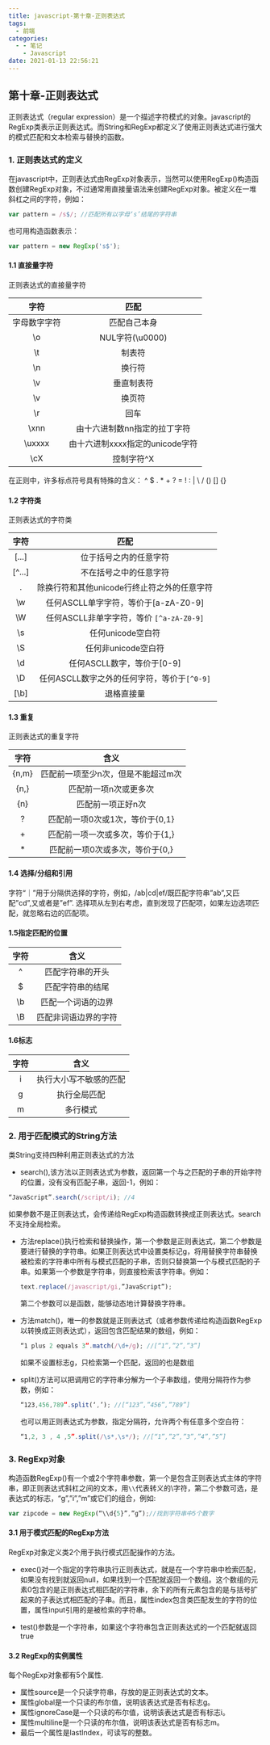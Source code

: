 ```yaml
---
title: javascript-第十章-正则表达式
tags:
  - 前端
categories:
  - - 笔记
    - Javascript
date: 2021-01-13 22:56:21
---
```


## 第十章-正则表达式

正则表达式（regular expression）是一个描述字符模式的对象。javascript的RegExp类表示正则表达式。而String和RegExp都定义了使用正则表达式进行强大的模式匹配和文本检索与替换的函数。

### 1. 正则表达式的定义

在javascript中，正则表达式由RegExp对象表示，当然可以使用RegExp()构造函数创建RegExp对象，不过通常用直接量语法来创建RegExp对象。被定义在一堆斜杠之间的字符，例如：

```javascript
var pattern = /s$/; //匹配所有以字母‘s’结尾的字符串
```

也可用构造函数表示：

```javascript
var pattern = new RegExp('s$');
```

#### 1.1 直接量字符

正则表达式的直接量字符

| 字符 | 匹配 |
| :---: | :---: |
| 字母数字字符 | 匹配自己本身 |
| \o | NUL字符(\u0000) |
| \t | 制表符 |
| \n | 换行符 |
| \v | 垂直制表符 |
| \v | 换页符 |
| \r | 回车 |
| \xnn | 由十六进制数nn指定的拉丁字符 |
| \uxxxx | 由十六进制xxxx指定的unicode字符 |
| \cX | 控制字符^X |

在正则中，许多标点符号具有特殊的含义：
 ^ $ . * + ? = ! : | \ / () [] {}

#### 1.2 字符类

正则表达式的字符类

| 字符 | 匹配 |
| :---: | :---: |
| [...] | 位于括号之内的任意字符 |
| [^...] | 不在括号之中的任意字符 |
| . | 除换行符和其他unicode行终止符之外的任意字符 |
| \w | 任何ASCLL单字字符，等价于[a-zA-Z0-9] |
| \W | 任何ASCLL非单字字符，等价 `[^a-zA-Z0-9]` |
| \s | 任何unicode空白符 |
| \S | 任何非unicode空白符 |
| \d | 任何ASCLL数字，等价于[0-9] |
| \D | 任何ASCLL数字之外的任何字符，等价于`[^0-9]` |
| [\b] | 退格直接量 |

#### 1.3 重复

正则表达式的重复字符

| 字符 | 含义 |
| :---: | :---: |
| {n,m} | 匹配前一项至少n次，但是不能超过m次 |
| {n,} | 匹配前一项n次或更多次 |
| {n} | 匹配前一项正好n次 |
| ? | 匹配前一项0次或1次，等价于{0,1} |
| + | 匹配前一项一次或多次，等价于{1,} |
| * | 匹配前一项0次或多次，等价于{0,} |

#### 1.4 选择/分组和引用

字符“｜”用于分隔供选择的字符，例如，/ab|cd|ef/既匹配字符串”ab”,又匹配”cd”,又或者是”ef”. 选择项从左到右考虑，直到发现了匹配项，如果左边选项匹配，就忽略右边的匹配项。

#### 1.5指定匹配的位置

| 字符 | 含义 |
| :---: | :---: |
| ^ | 匹配字符串的开头 |
| $ | 匹配字符串的结尾 |
| \b | 匹配一个词语的边界 |
| \B | 匹配非词语边界的字符 |

#### 1.6标志

| 字符 | 含义 |
| :---: | :---: |
| i | 执行大小写不敏感的匹配 |
| g | 执行全局匹配 |
| m | 多行模式 |

### 2. 用于匹配模式的String方法

类String支持四种利用正则表达式的方法

+ search(),该方法以正则表达式为参数，返回第一个与之匹配的子串的开始字符的位置，没有没有匹配子串，返回-1，例如：

```javascript
“JavaScript”.search(/script/i); //4
```

如果参数不是正则表达式，会传递给RegExp构造函数转换成正则表达式。search不支持全局检索。

+ 方法replace()执行检索和替换操作，第一个参数是正则表达式，第二个参数是要进行替换的字符串。如果正则表达式中设置类标记g，将用替换字符串替换被检索的字符串中所有与模式匹配的子串，否则只替换第一个与模式匹配的子串。如果第一个参数是字符串，则直接检索该字符串。例如：

    ```javascript
    text.replace(/javascript/gi,”JavaScript”);
    ```

    第二个参数可以是函数，能够动态地计算替换字符串。

+ 方法match()，唯一的参数就是正则表达式（或者参数传递给构造函数RegExp以转换成正则表达式），返回包含匹配结果的数组，例如：

    ```javascript
    “1 plus 2 equals 3”.match(/\d+/g); //[“1”,”2”,”3”]
    ```

    如果不设置标志g，只检索第一个匹配，返回的也是数组

+ split()方法可以把调用它的字符串分解为一个子串数组，使用分隔符作为参数，例如：

    ```javascript
    “123,456,789”.split(‘,’); //[“123”,”456”,”789”]
    ```

    也可以用正则表达式为参数，指定分隔符，允许两个有任意多个空白符：

    ```javascript
    “1,2, 3 , 4 ,5”.split(/\s*,\s*/); //[“1”,”2”,”3”,”4”,”5”]
    ```

### 3. RegExp对象

构造函数RegExp()有一个或2个字符串参数，第一个是包含正则表达式主体的字符串，即正则表达式斜杠之间的文本，用`\\`代表转义的\字符，第二个参数可选，是表达式的标志，“g”,”i”,”m”或它们的组合，例如:

```javascript
var zipcode = new RegExp(“\\d{5}”,”g”);//找到字符串中5个数字
```

#### 3.1 用于模式匹配的RegExp方法

RegExp对象定义类2个用于执行模式匹配操作的方法。

+ exec()对一个指定的字符串执行正则表达式，就是在一个字符串中检索匹配，如果没有找到就返回null，如果找到一个匹配就返回一个数组。这个数组的元素0包含的是正则表达式相匹配的字符串，余下的所有元素包含的是与括号扩起来的子表达式相匹配的子串。而且，属性index包含类匹配发生的字符的位置，属性input引用的是被检索的字符串。

+ test()参数是一个字符串，如果这个字符串包含正则表达式的一个匹配就返回true

#### 3.2 RegExp的实例属性

每个RegExp对象都有5个属性.

+ 属性source是一个只读字符串，存放的是正则表达式的文本。
+ 属性global是一个只读的布尔值，说明该表达式是否有标志g。
+ 属性ignoreCase是一个只读的布尔值，说明该表达式是否有标志i。
+ 属性multiline是一个只读的布尔值，说明该表达式是否有标志m。
+ 最后一个属性是lastIndex，可读写的整数。
